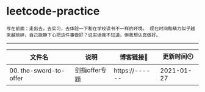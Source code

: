 # leetcode-practice
`写在前面：走出去，去实习，去体验一下和在学校读书不一样的环境。
现在时间和精力似乎越来越琐碎，自己能静下心把这件事做好？说实话我不知道，但我想认真做好。`

---
| 文件名 | 说明 | 博客链接🔗 | 更新时间🕙 |
| -------- | ----------- | ----- | ----- |
| 00. the-sword-to-offer | 剑指offer专题 | https://------ | 2021-01-27 |





